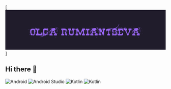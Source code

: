 
[![Header](https://github.com/OlgaRumRum/olgaRumRum/blob/main/assets/me.gif)]

## Hi there 👋

![Android](https://img.shields.io/badge/LABEL-MESSAGE-090909?style=for-the-badge&logo=android)
![Android Studio](https://img.shields.io/badge/LABEL-MESSAGE-090909?style=for-the-badge&logo=androidstudio)
![Kotlin](https://img.shields.io/badge/LABEL-MESSAGE-090909?style=for-the-badge&logo=kotlin)
![Kotlin](https://img.shields.io/badge/LABEL-MESSAGE-090909?style=for-the-badge&logo=java)


<!--
**OlgaRumRum/olgaRumRum** is a ✨ _special_ ✨ repository because its `README.md` (this file) appears on your GitHub profile.

Here are some ideas to get you started:

- 🔭 I’m currently working on ...
- 🌱 I’m currently learning ...
- 👯 I’m looking to collaborate on ...
- 🤔 I’m looking for help with ...
- 💬 Ask me about ...
- 📫 How to reach me: ...
- 😄 Pronouns: ...
- ⚡ Fun fact: ...
-->
